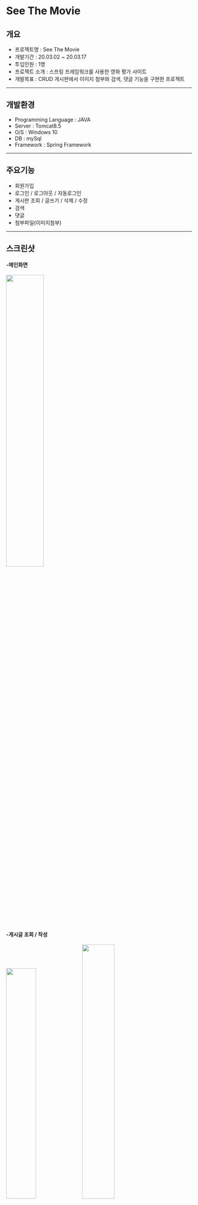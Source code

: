 # See The Movie

## 개요
* 프로젝트명 : See The Movie
* 개발기간 : 20.03.02 ~ 20.03.17
* 투입인원 : 1명
* 프로젝트 소개 : 스프링 프레임워크를 사용한 영화 평가 사이트
* 개발목표 : CRUD 게시판에서 이미지 첨부와 검색, 댓글 기능을 구현한 프로젝트
---------------------------------------
## 개발환경
* Programming Language : JAVA
* Server : Tomcat8.5
* O/S : Windows 10
* DB : mySql
* Framework : Spring Framework

---------------------------------------
## 주요기능
* 회원가입
* 로그인 / 로그아웃 / 자동로그인
* 게시판 조회 / 글쓰기 / 삭제 / 수정
* 검색
* 댓글
* 첨부파일(이미지첨부)
---------------------------------------
## 스크린샷
#### -메인화면  
<img src="https://user-images.githubusercontent.com/51372333/77657291-72dd6900-6fb8-11ea-933f-0c2c12956196.png" width="45%"></img> 
<br>
#### -게시글 조회 / 작성 
<img src="https://user-images.githubusercontent.com/51372333/77657476-b506aa80-6fb8-11ea-8646-24f3ad10306a.png" width="40%"></img>
<img src="https://user-images.githubusercontent.com/51372333/77659071-f26c3780-6fba-11ea-9eee-2e8ed7fb1b25.png" width="42%"></img> 
<br>
#### -로그인 / 회원가입화면 
<img src="https://user-images.githubusercontent.com/51372333/77659109-fd26cc80-6fba-11ea-9478-f93f477b6f91.png" width="45%"></img> 
<img src="https://user-images.githubusercontent.com/51372333/77659279-36f7d300-6fbb-11ea-820b-b4565825128b.png" width="40%"></img> 
